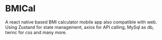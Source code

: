 # BMICal
A react native based BMI calculator mobile app also compatible with web. Using Zustand for state management, axios for API calling, MySql as db, twrnc for css and many more.
